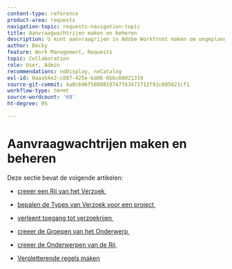 ```yaml
---
content-type: reference
product-area: requests
navigation-topic: requests-navigation-topic
title: Aanvraagwachtrijen maken en beheren
description: U kunt aanvraagrijen in Adobe Workfront maken om ongeplande werkzaamheden in uw organisatie vast te leggen. De volgende artikelen beschrijven hoe u projecten kunt vormen om als verzoekrijen te functioneren.
author: Becky
feature: Work Management, Requests
topic: Collaboration
role: User, Admin
recommendations: noDisplay, noCatalog
exl-id: 0aaa54e2-c887-425e-bdd6-6bbc60d21319
source-git-commit: 4a0cb96f5888819747f63472712f91c685621cf1
workflow-type: tm+mt
source-wordcount: '69'
ht-degree: 0%

---
```


# Aanvraagwachtrijen maken en beheren

Deze sectie bevat de volgende artikelen:

* [&#x200B; creeer een Rij van het Verzoek &#x200B;](../../../manage-work/requests/create-and-manage-request-queues/create-request-queue.md)
* [&#x200B; bepalen de Types van Verzoek voor een project &#x200B;](../../../manage-work/requests/create-and-manage-request-queues/define-request-types-for-project.md)
* [&#x200B; verleent toegang tot verzoekrijen &#x200B;](../../../manage-work/requests/create-and-manage-request-queues/provide-access-to-request-queues.md)
* [&#x200B; creeer de Groepen van het Onderwerp &#x200B;](../../../manage-work/requests/create-and-manage-request-queues/create-topic-groups.md)
* [&#x200B; creeer de Onderwerpen van de Rij &#x200B;](../../../manage-work/requests/create-and-manage-request-queues/create-queue-topics.md)
* [Verpletterende regels maken](../../../manage-work/requests/create-and-manage-request-queues/create-routing-rules.md)

  <!--
  <li><a href="../../../manage-work/requests/create-and-manage-request-queues/queue-details-tab-overview.md" class="MCXref xref" xrefformat="{para}">Overview of the Queue Details tab in a project</a> </li>
  -->
